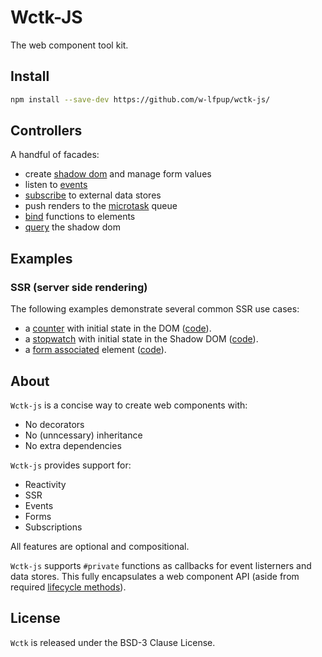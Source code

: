 # Wctk-JS

The web component tool kit.

## Install

```bash
npm install --save-dev https://github.com/w-lfpup/wctk-js/
```

## Controllers

A handful of facades:

- create [shadow dom](./docs/wc.md) and manage form values
- listen to [events](./docs/events.md)
- [subscribe](./docs/subscription.md) to external data stores
- push renders to the [microtask](./docs/microtask.md) queue
- [bind](./docs/bind.md) functions to elements
- [query](./docs/query_selector.md) the shadow dom

## Examples

### SSR (server side rendering)

The following examples demonstrate several common SSR use cases:

- a [counter](https://w-lfpup.github.io/wctk-js/examples/counter/) with initial state in the DOM ([code](https://github.com/w-lfpup/wctk-js/tree/main/examples/counter/)).
- a [stopwatch](https://w-lfpup.github.io/wctk-js/examples/stopwatch/) with initial state in the Shadow DOM ([code](https://github.com/w-lfpup/wctk-js/tree/main/examples/stopwatch/)).
- a [form associated](https://w-lfpup.github.io/wctk-js/examples/form_associated/) element ([code](https://github.com/w-lfpup/wctk-js/tree/main/examples/form_associated/)).

## About

`Wctk-js` is a concise way to create web components with:

- No decorators
- No (unncessary) inheritance
- No extra dependencies

`Wctk-js` provides support for:

- Reactivity
- SSR
- Events
- Forms
- Subscriptions

All features are optional and compositional.

`Wctk-js` supports `#private` functions as callbacks for event listerners and data stores. This fully encapsulates a web component API (aside from required [lifecycle methods](https://developer.mozilla.org/en-US/docs/Web/API/Web_components/Using_custom_elements#custom_element_lifecycle_callbacks)).

## License

`Wctk` is released under the BSD-3 Clause License.
